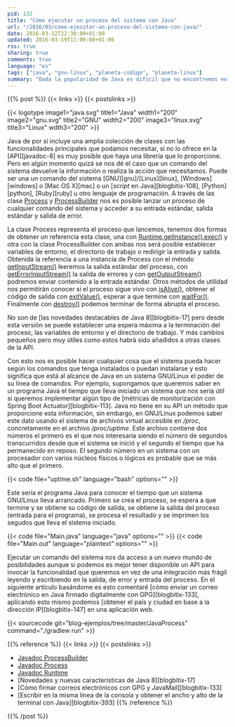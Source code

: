 ```yaml
---
pid: 132
title: "Cómo ejecutar un proceso del sistema con Java"
url: "/2016/03/como-ejecutar-un-proceso-del-sistema-con-java/"
date: 2016-03-12T22:30:00+01:00
updated: 2016-03-19T11:00:00+01:00
rss: true
sharing: true
comments: true
language: "es"
tags: ["java", "gnu-linux", "planeta-codigo", "planeta-linux"]
summary: "Dada la popularidad de Java es difícil que no encontremos en el propio JDK o librería la funcionalidad que necesitamos y sino en algún comando del sistema de los muchos que tenemos a disposición en un sistema GNU/Linux. Esto nos da acceso a una gran cantidad de funcionalidades también desde los programas Java."
---
```


{{% post %}}
{{< links >}}
{{< postslinks >}}

{{< logotype image1="java.svg" title1="Java" width1="200" image2="gnu.svg" title2="GNU" width2="200" image3="linux.svg" title3="Linux" wdth3="200" >}}

Java de por sí incluye una amplia colección de clases con las funcionalidades principales que podamos necesitar, si no lo ofrece en la [API][javadoc-8] es muy posible que haya una librería que lo proporcione. Pero en algún momento quizá se nos dé el caso que un comando del sistema devuelve la información o realiza la acción que necesitamos. Puede ser una un comando del sistema [GNU][gnu]/[Linux][linux], [Windows][windows] o [Mac OS X][mac] o un [_script_ en Java][blogbitix-108], [Python][python], [Ruby][ruby] u otro lenguaje de programación. A través de las clase [Process](https://docs.oracle.com/javase/8/docs/api/java/lang/Process.html) y [ProcessBuilder](https://docs.oracle.com/javase/8/docs/api/java/lang/ProcessBuilder.html) nos es posible lanzar un proceso de cualquier comando del sistema y acceder a su entrada estándar, salida estándar y salida de error.

La clase Process representa el proceso que lancemos, tenemos dos formas de obtener un referencia esta clase, una con [Runtime.getInstance().exec()](https://docs.oracle.com/javase/8/docs/api/java/lang/Runtime.html#exec-java.lang.String-) y otra con la clase ProcessBuilder con ambas nos será posible establecer variables de entorno, el directorio de trabajo o redirigir la entrada y salida. Obtenida la referencia a una instancia de Process con el método [getInputStream()](https://docs.oracle.com/javase/8/docs/api/java/lang/Process.html#getInputStream--) leeremos la salida estándar del proceso, con [getErrorInputStream()](https://docs.oracle.com/javase/8/docs/api/java/lang/Process.html#getErrorStream--) la salida de errores y con [getOutputStream()](https://docs.oracle.com/javase/8/docs/api/java/lang/Process.html#getOutputStream--) podremos enviar contenido a la entrada estándar. Otros métodos de utilidad nos permitirán conocer si el proceso sigue vivo con [isAlive()](https://docs.oracle.com/javase/8/docs/api/java/lang/Process.html#isAlive--), obtener el código de salida con [exitValue()](https://docs.oracle.com/javase/8/docs/api/java/lang/Process.html#exitValue--), esperar a que termine con [waitFor()](https://docs.oracle.com/javase/8/docs/api/java/lang/Process.html#waitFor--). Finalmente con [destroy()](https://docs.oracle.com/javase/8/docs/api/java/lang/Process.html#destroy--) podemos terminar de forma abrupta el proceso.

No son de [las novedades destacables de Java 8][blogbitix-17] pero desde esta versión se puede establecer una espera máxima a la terminación del proceso, las variables de entorno y el directorio de trabajo. Y más cambios pequeños pero muy útiles como estos habrá sido añadidos a otras clases de la API.

Con esto nos es posible hacer cualquier cosa que el sistema pueda hacer según los comandos que tenga instalados o puedan instalarse y esto significa que está al alcance de Java en un sistema GNU/Linux el poder de su linea de comandos. Por ejemplo, supongamos que queremos saber en un programa Java el tiempo que lleva iniciado un sistema que nos sería útil si queremos implementar algún tipo de [métricas de monitorización con Spring Boot Actuator][blogbitix-113]. Java no tiene en su API un método que proporcione esta información, sin embargo, en GNU/Linux podemos saber este dato usando el sistema de archivos virtual accesible en _/proc_, concretamente en el archivo _/proc/uptime_. Este archivo contiene dos números el primero es el que nos interesaría siendo el número de segundos transcurridos desde que el sistema se inició y el segundo el tiempo que ha permanecido en reposo. El segundo número en un sistema con un procesador con varios núcleos físicos o lógicos es probable que se más alto que el primero.

{{< code file="uptime.sh" language="bash" options="" >}}

Este sería el programa Java para conocer el tiempo que un sistema GNU/Linux lleva arrancado. Primero se crea el proceso, se espera a que termine y se obtiene su código de salida, se obtiene la salida del proceso (entrada para el programa), se procesa el resultado y se imprimen los segudos que lleva el sistema iniciado.

{{< code file="Main.java" language="java" options="" >}}
{{< code file="Main.out" language="plaintext" options="" >}}

Ejecutar un comando del sistema nos da acceso a un nuevo mundo de posibilidades aunque si podemos es mejor tener disponible un API para invocar la funcionalidad que queremos en vez de una integración más frágil leyendo y escribiendo en la salida, de error y entrada del proceso. En el siguiente artículo basándome es esto comentaré [cómo enviar un correo electrónico en Java firmado digitalmente con GPG][blogbitix-133], aplicando esto mismo podemos [obtener el país y ciudad en base a la dirección IP][blogbitix-147] en una aplicación web.

{{< sourcecode git="blog-ejemplos/tree/master/JavaProcess" command="./gradlew run" >}}

{{% reference %}}
{{< links >}}
{{< postslinks >}}
* [Javadoc ProcessBuilder](https://docs.oracle.com/javase/8/docs/api/java/lang/ProcessBuilder.html)
* [Javadoc Process](https://docs.oracle.com/javase/8/docs/api/java/lang/Process.html)
* [Javadoc Runtime](https://docs.oracle.com/javase/8/docs/api/java/lang/Runtime.html)
* [Novedades y nuevas características de Java 8][blogbitix-17]
* [Cómo firmar correos electrónicos con GPG y JavaMail][blogbitix-133]
* [Escribir en la misma línea de la consola y obtener el ancho y alto de la terminal con Java][blogbitix-393]
{{% /reference %}}

{{% /post %}}
